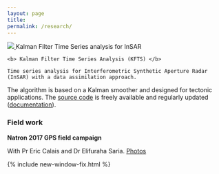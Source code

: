 ```yaml
---
layout: page
title:
permalink: /research/
---
```


<!--{% include image.html url="../images/kftsschematic.JPG" caption="Kalman Filter Time Series analysis for InSAR" height="500px" align="right" %}-->

<div class="pubs">
  <div class="articles">
   <div class="captioned-img align=right">
    <a href="../images/kftsschematic.JPG">
    <img src="../images/kftsschematic.JPG" /> </a>
    Kalman Filter Time Series analysis for InSAR
   </div>
 
  </div>
  <div class="articles">

    <b> Kalman Filter Time Series Analysis (KFTS) </b>

    Time series analysis for Interferometric Synthetic Aperture Radar (InSAR) with a data assimilation approach. 
The algorithm is based on a Kalman smoother and designed for tectonic applications. 
The [source code][KFsource] is freely available and regularly updated ([documentation][KFdoc]).
   
  </div>
</div>

### Field work 

**Natron 2017 GPS field campaign**

With Pr Eric Calais and Dr Elifuraha Saria. [Photos][Natron] 


{% include new-window-fix.html %}

[KFsource]: https://github.com/ManonDls/KFTS-InSAR
[KFdoc]: https://manondls.github.io/KFTS-InSAR/
[Natron]:http://www.geologie.ens.fr/~ecalais/research/natron-2017-gps-field-campa/
